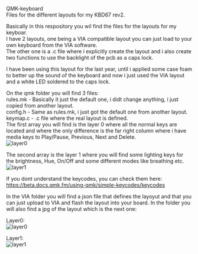 QMK-keyboard  
Files for the different layouts for my KBD67 rev2.   
 
Basically in this respository you wil find the files for the layouts for my keyboar.  
I have 2 layouts, one being a VIA compatible layout you can just load to your own keyboard from the VIA software.  
The other one is a .c file where i explicitly create the layout and i also create two functions to use the backlight of the pcb as a caps lock.  

I have been using this layout for the last year, until i applied some case foam to better up the sound of the keyboard and now i just used the VIA layout and a white LED soldered to the caps lock.


On the qmk folder you will find 3 files:  
rules.mk - Basically it just the default one, i didt change anything, i just copied from another layout.  
config.h - Same as rules.mk, i just got the default one from another layout.  
keymap.c - .c file where the real layout is defined.  
The first array you will find is the layer 0 where all the normal keys are located and where the only difference is the far right column where i have media keys to Play/Pause, Previous, Next and Delete.  
![layer0](https://user-images.githubusercontent.com/27558633/114104980-2cf5f900-98cc-11eb-9142-8606ae44dfad.PNG)  

The second array is the layer 1 where you will find some lighting keys for the brightness, Hue, On/Off and some different modes like breathing etc.  
![layer1](https://user-images.githubusercontent.com/27558633/114104992-31221680-98cc-11eb-8a96-e92a4a89a920.PNG)


If you dont understand the keycodes, you can check them here: https://beta.docs.qmk.fm/using-qmk/simple-keycodes/keycodes


In the VIA folder you will find a json file that defines the layoyut and that you can just upload to VIA and flash the layout into your board. 
In the folder you will also find a jpg of the layout which is the next one:  

Layer0:  
![layer0](https://user-images.githubusercontent.com/27558633/114104740-beb13680-98cb-11eb-82f6-e7386e1b70ef.jpg)  

Layer1:    
![layer1](https://user-images.githubusercontent.com/27558633/114104790-d8527e00-98cb-11eb-87b1-3f18d150f94a.jpg)
